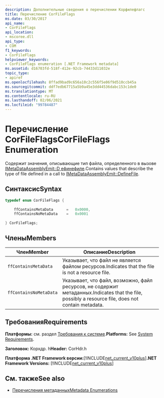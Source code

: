 ```yaml
---
description: Дополнительные сведения о перечислении Корфилефлагс
title: Перечисление CorFileFlags
ms.date: 03/30/2017
api_name:
- CorFileFlags
api_location:
- mscoree.dll
api_type:
- COM
f1_keywords:
- CorFileFlags
helpviewer_keywords:
- CorFileFlags enumeration [.NET Framework metadata]
ms.assetid: d16703fd-518f-412e-92cb-74433d11032e
topic_type:
- apiref
ms.openlocfilehash: 8ffad9bad9c656a10c2c556f5e06f9d510ccb45a
ms.sourcegitcommit: ddf7edb67715a5b9a45e3dd44536dabc153c1de0
ms.translationtype: MT
ms.contentlocale: ru-RU
ms.lasthandoff: 02/06/2021
ms.locfileid: "99784487"
---
```

# <a name="corfileflags-enumeration"></a><span data-ttu-id="cce08-103">Перечисление CorFileFlags</span><span class="sxs-lookup"><span data-stu-id="cce08-103">CorFileFlags Enumeration</span></span>

<span data-ttu-id="cce08-104">Содержит значения, описывающие тип файла, определенного в вызове [IMetaDataAssemblyEmit::D ефинефиле](imetadataassemblyemit-definefile-method.md).</span><span class="sxs-lookup"><span data-stu-id="cce08-104">Contains values that describe the type of file defined in a call to [IMetaDataAssemblyEmit::DefineFile](imetadataassemblyemit-definefile-method.md).</span></span>  
  
## <a name="syntax"></a><span data-ttu-id="cce08-105">Синтаксис</span><span class="sxs-lookup"><span data-stu-id="cce08-105">Syntax</span></span>  
  
```cpp  
typedef enum CorFileFlags {  
  
    ffContainsMetaData      =   0x0000,  
    ffContainsNoMetaData    =   0x0001  
  
} CorFileFlags;  
```  
  
## <a name="members"></a><span data-ttu-id="cce08-106">Члены</span><span class="sxs-lookup"><span data-stu-id="cce08-106">Members</span></span>  
  
|<span data-ttu-id="cce08-107">Член</span><span class="sxs-lookup"><span data-stu-id="cce08-107">Member</span></span>|<span data-ttu-id="cce08-108">Описание</span><span class="sxs-lookup"><span data-stu-id="cce08-108">Description</span></span>|  
|------------|-----------------|  
|`ffContainsMetaData`|<span data-ttu-id="cce08-109">Указывает, что файл не является файлом ресурсов.</span><span class="sxs-lookup"><span data-stu-id="cce08-109">Indicates that the file is not a resource file.</span></span>|  
|`ffContainsNoMetaData`|<span data-ttu-id="cce08-110">Указывает, что файл, возможно, файл ресурсов, не содержит метаданных.</span><span class="sxs-lookup"><span data-stu-id="cce08-110">Indicates that the file, possibly a resource file, does not contain metadata.</span></span>|  
  
## <a name="requirements"></a><span data-ttu-id="cce08-111">Требования</span><span class="sxs-lookup"><span data-stu-id="cce08-111">Requirements</span></span>  

 <span data-ttu-id="cce08-112">**Платформы:** см. раздел [Требования к системе](../../get-started/system-requirements.md).</span><span class="sxs-lookup"><span data-stu-id="cce08-112">**Platforms:** See [System Requirements](../../get-started/system-requirements.md).</span></span>  
  
 <span data-ttu-id="cce08-113">**Заголовок:** Корхдр. h</span><span class="sxs-lookup"><span data-stu-id="cce08-113">**Header:** CorHdr.h</span></span>  
  
 <span data-ttu-id="cce08-114">**Платформа .NET Framework версии:**[!INCLUDE[net_current_v10plus](../../../../includes/net-current-v10plus-md.md)]</span><span class="sxs-lookup"><span data-stu-id="cce08-114">**.NET Framework Versions:** [!INCLUDE[net_current_v10plus](../../../../includes/net-current-v10plus-md.md)]</span></span>  
  
## <a name="see-also"></a><span data-ttu-id="cce08-115">См. также</span><span class="sxs-lookup"><span data-stu-id="cce08-115">See also</span></span>

- [<span data-ttu-id="cce08-116">Перечисления метаданных</span><span class="sxs-lookup"><span data-stu-id="cce08-116">Metadata Enumerations</span></span>](metadata-enumerations.md)

